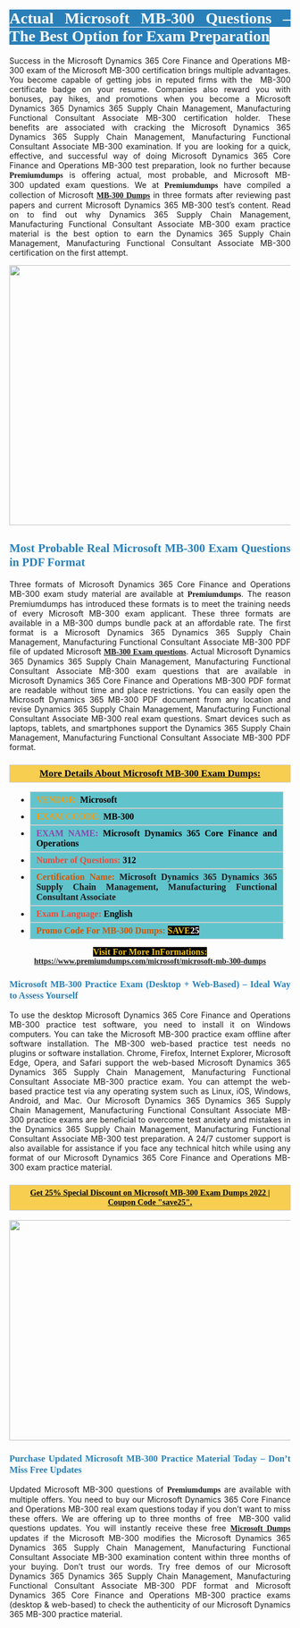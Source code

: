<h1 style="text-align: justify;"><span style="color:#ffffff;"><span style="font-family:Georgia,serif;"><strong><span style="background-color:#2980b9;">Actual Microsoft MB-300 Questions – The Best Option for Exam Preparation</span></strong></span></span></h1>

<p style="text-align: justify;">Success in the Microsoft Dynamics 365 Core Finance and Operations MB-300 exam of the Microsoft MB-300 certification brings multiple advantages. You become capable of getting jobs in reputed firms with the  MB-300 certificate badge on your resume. Companies also reward you with bonuses, pay hikes, and promotions when you become a Microsoft Dynamics 365 Dynamics 365 Supply Chain Management, Manufacturing Functional Consultant Associate MB-300 certification holder. These benefits are associated with cracking the Microsoft Dynamics 365 Dynamics 365 Supply Chain Management, Manufacturing Functional Consultant Associate MB-300 examination. If you are looking for a quick, effective, and successful way of doing Microsoft Dynamics 365 Core Finance and Operations MB-300 test preparation, look no further because <span style="font-family:Georgia,serif;"><strong>Premiumdumps</strong></span> is offering actual, most probable, and Microsoft MB-300 updated exam questions. We at <span style="font-family:Georgia,serif;"><strong>Premiumdumps</strong></span> have compiled a collection of Microsoft <span style="font-family:Georgia,serif;"><strong><a href="https://www.premiumdumps.com/microsoft/microsoft-mb-300-dumps">MB-300 Dumps</a></strong></span> in three formats after reviewing past papers and current Microsoft Dynamics 365 MB-300 test’s content. Read on to find out why Dynamics 365 Supply Chain Management, Manufacturing Functional Consultant Associate MB-300 exam practice material is the best option to earn the Dynamics 365 Supply Chain Management, Manufacturing Functional Consultant Associate MB-300 certification on the first attempt.</p>

<p style="text-align: center;"><a href="https://www.premiumdumps.com/microsoft/microsoft-mb-300-dumps"><img alt="" src="https://i.imgur.com/P39uA2n.jpeg" style="width: 700px; height: 465px;" /></a></p>

<h2 style="text-align: justify;"><span style="color:#2980b9;"><span style="font-family:Georgia,serif;"><strong>Most Probable Real Microsoft MB-300 Exam Questions in PDF Format</strong></span></span></h2>

<p style="text-align: justify;">Three formats of Microsoft Dynamics 365 Core Finance and Operations MB-300 exam study material are available at <span style="font-family:Georgia,serif;"><strong>Premiumdumps</strong></span>. The reason Premiumdumps has introduced these formats is to meet the training needs of every Microsoft MB-300 exam applicant. These three formats are available in a MB-300 dumps bundle pack at an affordable rate. The first format is a Microsoft Dynamics 365 Dynamics 365 Supply Chain Management, Manufacturing Functional Consultant Associate MB-300 PDF file of updated Microsoft <span style="font-family:Georgia,serif;"><strong><a href="https://www.premiumdumps.com/microsoft/microsoft-mb-300-dumps">MB-300 Exam questions</a></strong></span>. Actual Microsoft Dynamics 365 Dynamics 365 Supply Chain Management, Manufacturing Functional Consultant Associate MB-300 exam questions that are available in Microsoft Dynamics 365 Core Finance and Operations MB-300 PDF format are readable without time and place restrictions. You can easily open the Microsoft Dynamics 365 MB-300 PDF document from any location and revise Dynamics 365 Supply Chain Management, Manufacturing Functional Consultant Associate MB-300 real exam questions. Smart devices such as laptops, tablets, and smartphones support the Dynamics 365 Supply Chain Management, Manufacturing Functional Consultant Associate MB-300 PDF format.</p>

<h3 style="background: #f7ce50; border: 1px solid rgb(204, 204, 204); padding: 5px 10px; text-align: center;"><span style="font-family:Georgia,serif;"><u><u><span style="color:#000000;"><span style="font-size:11pt"><span style="line-height:normal"><b><span style="font-size:13.0pt"><span cambria="">More Details About Microsoft MB-300 Exam Dumps:</span></span></b></span></span></span></u></u></span></h3>

<ul>
	<li style="margin:0cm 10pt">
	<div style="background:#61c4cd; border: 1px solid rgb(204, 204, 204); padding: 5px 10px; text-align: justify;"><span style="font-family:Georgia,serif;"><span style="font-size:11pt"><span style="line-height:normal"><b><span style="font-size:12.0pt"><span new="" roman="" times=""><span style="color:#f39c12;">VENDOR:</span> <span style="color:#000000;">Microsoft</span></span></span></b></span></span></span></div>
	</li>
	<li style="margin:0cm 10pt">
	<div style="background: #61c4cd; border: 1px solid rgb(204, 204, 204); padding: 5px 10px; text-align: justify;"><span style="font-family:Georgia,serif;"><span style="font-size:11pt"><span style="line-height:normal"><b><span style="font-size:12.0pt"><span new="" roman="" times=""><span style="color:#f39c12;">EXAM CCODE:</span> <span style="color:#000000;">MB-300</span></span></span></b></span></span></span></div>
	</li>
	<li style="margin:0cm 10pt">
	<div style="background: #61c4cd; border: 1px solid rgb(204, 204, 204); padding: 5px 10px; text-align: justify;"><span style="font-family:Georgia,serif;"><span style="font-size:11pt"><span style="line-height:normal"><b><span style="font-size:12.0pt"><span new="" roman="" times=""><span style="color:#8e44ad;">EXAM NAME:</span> <span style="color:#000000;">Microsoft Dynamics 365 Core Finance and Operations</span></span></span></b></span></span></span></div>
	</li>
	<li style="margin:0cm 10pt">
	<div style="background: #61c4cd; border: 1px solid rgb(204, 204, 204); padding: 5px 10px;"><span style="font-family:Georgia,serif;"><span style="font-size:11pt"><span style="line-height:normal"><b><span style="font-size:12.0pt"><span new="" roman="" times=""><span style="color:#e74c3c;">Number of Questions:</span><span style="color:#000000;"><span style="color:#f1c40f;"> </span>312</span></span></span></b></span></span></span></div>
	</li>
	<li style="margin:0cm 10pt">
	<div style="background: #61c4cd; border: 1px solid rgb(204, 204, 204); padding: 5px 10px; text-align: justify;"><span style="font-family:Georgia,serif;"><span style="font-size:11pt"><span style="line-height:normal"><b><span style="font-size:12.0pt"><span new="" roman="" times=""><span style="color:#d35400;">Certification Name:</span> Microsoft Dynamics 365 Dynamics 365 Supply Chain Management, Manufacturing Functional Consultant Associate</span></span></b></span></span></span></div>
	</li>
	<li style="margin:0cm 10pt">
	<div style="background: #61c4cd; border: 1px solid rgb(204, 204, 204); padding: 5px 10px; text-align: justify;"><span style="font-family:Georgia,serif;"><span style="font-size:11pt"><span style="line-height:normal"><b><span style="font-size:12.0pt"><span new="" roman="" times=""><span style="color:#e74c3c;">Exam Language:</span> <span style="color:#000000;">English</span></span></span></b></span></span></span></div>
	</li>
	<li style="margin:0cm 10pt">
	<div style="background: #61c4cd; border: 1px solid rgb(204, 204, 204); padding: 5px 10px;"><span style="font-family:Georgia,serif;"><span style="font-size:11pt"><span style="line-height:normal"><b><span style="font-size:12.0pt"><span new="" roman="" times=""><span style="color:#d35400;">Promo Code For MB-300 Dumps:</span><span style="color:#f1c40f;"> <span style="background-color:#000000;">SAVE</span></span><span style="color:#ffffff;"><span style="background-color:#000000;">25</span></span></span></span></b></span></span></span></div>
	</li>
</ul>

<p style="text-align: center;"><span style="font-family:Georgia,serif;"><strong><span style="font-size:16px;"><span style="color:#f1c40f;"><span style="background-color:#000000;">Visit For More InFormations:</span></span></span> <a href="https://www.premiumdumps.com/microsoft/microsoft-mb-300-dumps">https://www.premiumdumps.com/microsoft/microsoft-mb-300-dumps</a></strong></span></p>

<h3 style="text-align: justify;"><span style="color:#2980b9;"><span style="font-family:Georgia,serif;"><strong><strong><strong>Microsoft MB-300 Practice Exam (Desktop + Web-Based) – Ideal Way to Assess Yourself</strong></strong></strong></span></span></h3>

<p style="text-align: justify;">To use the desktop Microsoft Dynamics 365 Core Finance and Operations MB-300 practice test software, you need to install it on Windows computers. You can take the Microsoft MB-300 practice exam offline after software installation. The MB-300 web-based practice test needs no plugins or software installation. Chrome, Firefox, Internet Explorer, Microsoft Edge, Opera, and Safari support the web-based Microsoft Dynamics 365 Dynamics 365 Supply Chain Management, Manufacturing Functional Consultant Associate MB-300 practice exam. You can attempt the web-based practice test via any operating system such as Linux, iOS, Windows, Android, and Mac. Our Microsoft Dynamics 365 Dynamics 365 Supply Chain Management, Manufacturing Functional Consultant Associate MB-300 practice exams are beneficial to overcome test anxiety and mistakes in the Dynamics 365 Supply Chain Management, Manufacturing Functional Consultant Associate MB-300 test preparation. A 24/7 customer support is also available for assistance if you face any technical hitch while using any format of our Microsoft Dynamics 365 Core Finance and Operations MB-300 exam practice material.</p>

<h3 style="background: rgb(247, 206, 80); border: 1px solid rgb(204, 204, 204); padding: 5px 10px; text-align: center;"><span style="font-family:Georgia,serif;"><u><span style="color:#000000;"><span style="font-size:11pt;"><span style="line-height:normal;"><b><span cambria="">Get 25% Special Discount on Microsoft MB-300 Exam Dumps 2022 | Coupon Code "save25".</span></b></span></span></span></u></span></h3>

<p style="text-align: center;"><strong><strong><a href="https://www.premiumdumps.com/microsoft/microsoft-mb-300-dumps"><img alt="" src="https://i.imgur.com/IafrsaO.jpg" style="width: 700px; height: 394px;" /></a></strong></strong></p>

<h3 style="text-align: justify;"><strong><span style="color:#2980b9;"><span style="font-family:Georgia,serif;"><strong><strong><strong>Purchase Updated Microsoft MB-300 Practice Material Today – Don’t Miss Free Updates</strong></strong></strong></span></span></strong></h3>

<p style="text-align: justify;">Updated Microsoft MB-300 questions of <span style="font-family:Georgia,serif;"><strong>Premiumdumps</strong></span> are available with multiple offers. You need to buy our Microsoft Dynamics 365 Core Finance and Operations MB-300 real exam questions today if you don’t want to miss these offers. We are offering up to three months of free  MB-300 valid questions updates. You will instantly receive these free <span style="font-family:Georgia,serif;"><strong><a href="https://www.premiumdumps.com/microsoft-exam-dumps">Microsoft Dumps</a></strong></span> updates if the Microsoft MB-300 modifies the Microsoft Dynamics 365 Dynamics 365 Supply Chain Management, Manufacturing Functional Consultant Associate MB-300 examination content within three months of your buying. Don’t trust our words. Try free demos of our Microsoft Dynamics 365 Dynamics 365 Supply Chain Management, Manufacturing Functional Consultant Associate MB-300 PDF format and Microsoft Dynamics 365 Core Finance and Operations MB-300 practice exams (desktop & web-based) to check the authenticity of our Microsoft Dynamics 365 MB-300 practice material.</p>

